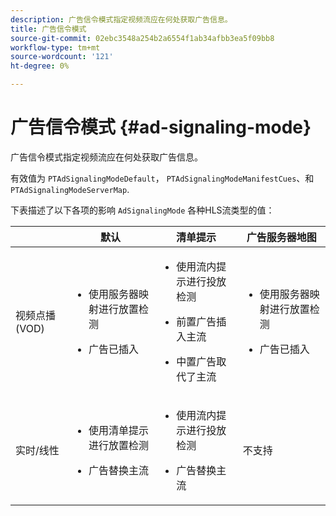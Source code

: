 ```yaml
---
description: 广告信令模式指定视频流应在何处获取广告信息。
title: 广告信令模式
source-git-commit: 02ebc3548a254b2a6554f1ab34afbb3ea5f09bb8
workflow-type: tm+mt
source-wordcount: '121'
ht-degree: 0%

---
```


# 广告信令模式 {#ad-signaling-mode}

广告信令模式指定视频流应在何处获取广告信息。

有效值为 `PTAdSignalingModeDefault`， `PTAdSignalingModeManifestCues`、和 `PTAdSignalingModeServerMap`.

下表描述了以下各项的影响 `AdSignalingMode` 各种HLS流类型的值：

<table frame="all" colsep="1" rowsep="1" id="table_AdSignalingMode"> 
 <thead> 
  <tr rowsep="1"> 
   <th colname="1" class="entry"> </th> 
   <th colname="2" class="entry"><b>默认</b></th> 
   <th colname="3" class="entry"><b>清单提示</b></th> 
   <th colname="4" class="entry"><b>广告服务器地图</b></th> 
  </tr> 
 </thead>
 <tbody> 
  <tr rowsep="1"> 
   <td colname="1"> 视频点播(VOD) </td> 
   <td colname="2"> 
    <ul id="ul_E79DA79107364D0D8B46A1859CA75B5C"> 
     <li id="li_B259ED87743F463095071F58DC840E39"> <p>使用服务器映射进行放置检测 </p> </li> 
     <li id="li_8957E4151466467BA6C954E5010E34EA"> <p>广告已插入 </p> </li> 
    </ul> </td> 
   <td colname="3"> 
    <ul id="ul_D462C76717D94DE09915BDF6E9B3FB68"> 
     <li id="li_FB46108F4AD9457D99D2618ABEF7DBD1"> <p>使用流内提示进行投放检测 </p> </li> 
     <li id="li_C3F7FBB98F524CEF97D17318C292E9EA"> <p>前置广告插入主流 </p> </li> 
     <li id="li_A56E1545F84840DFA6D065DA60E98C31"> <p>中置广告取代了主流 </p> </li> 
    </ul> </td> 
   <td colname="4"> 
    <ul id="ul_F10192B1B6F745CBB0D4C1A6D52A57B4"> 
     <li id="li_2ADACF71FA5F4A08A00A3399F5593420"> <p>使用服务器映射进行放置检测 </p> </li> 
     <li id="li_1201085B9C554A4BBD471E7EB2E363AC"> <p>广告已插入 </p> </li> 
    </ul> </td> 
  </tr> 
  <tr rowsep="0"> 
   <td colname="1"> 实时/线性 </td> 
   <td colname="2"> 
    <ul id="ul_82AAC9EE056F49E999F809536A96C2F8"> 
     <li id="li_73BAD2BAA95F4592808B77F8DA436237"> <p>使用清单提示进行放置检测 </p> </li> 
     <li id="li_A97B6F61078D4149A984B2412021E103"> <p>广告替换主流 </p> </li> 
    </ul> </td> 
   <td colname="3"> 
    <ul id="ul_CAED2D4F46334D76AE025482881BF843"> 
     <li id="li_A8023845A037482DBFDEF7EF247FECFD"> <p>使用流内提示进行投放检测 </p> </li> 
     <li id="li_62A3CDAD249344EB89043B2AE0F4D7FF"> <p>广告替换主流 </p> </li> 
    </ul> </td> 
   <td colname="4"> 不支持 </td> 
  </tr> 
 </tbody> 
</table>
